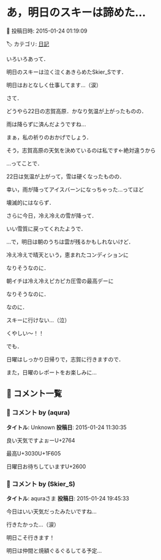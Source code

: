 # あ，明日のスキーは諦めた…

📅 投稿日時: 2015-01-24 01:19:09

🏷️ カテゴリ: [日記](cc4b5682fb7b8b144980957a978653fb0.md)

いろいろあって．


明日のスキーは泣く泣くあきらめたSkier_Sです．


明日はおとなしく仕事してます…（涙）





さて．


どうやら22日の志賀高原．かなり気温が上がったものの．


雨は降らずに済んだようですね…


まぁ，私の祈りのおかげでしょう．


そう，志賀高原の天気を決めているのは私です←絶対違うから





…ってことで．


22日は気温が上がって，雪は硬くなったものの．


幸い，雨が降ってアイスバーンになっちゃった…ってほど


壊滅的にはならず．


さらに今日，冷え冷えの雪が降って．


いい雪質に戻ってくれたようで．





…で，明日は朝のうちは雲が残るかもしれないけど．


冷え冷えで晴天という，恵まれたコンディションに


なりそうなのに．


朝イチは冷え冷えピカピカ圧雪の最高デーに


なりそうなのに．


なのに．


スキーに行けない…（泣）


くやしい～！！





でも．


日曜はしっかり日帰りで，志賀に行きますので．


また，日曜のレポートをお楽しみに…

## 💬 コメント一覧

### 💬 コメント by (aqura)
**タイトル**: Unknown
**投稿日**: 2015-01-24 11:30:35

良い天気ですよぉーU+2764

最高U+3030U+1F605



日曜日お待ちしていますU+2600

### 💬 コメント by (Skier_S)
**タイトル**: aquraさま
**投稿日**: 2015-01-24 19:45:33

今日はいい天気だったみたいですね…

行きたかった…（涙）



明日こそ行きます！

明日は仲間と焼額ぐるぐるしてる予定…

